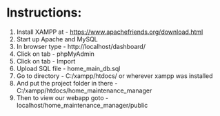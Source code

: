 # Instructions:

1. Install XAMPP at - https://www.apachefriends.org/download.html
2. Start up Apache and MySQL
3. In browser type - http://localhost/dashboard/
4. Click on tab - phpMyAdmin
5. Click on tab - Import
6. Upload SQL file - home_main_db.sql
7. Go to directory - C:/xampp/htdocs/ or wherever xampp was installed
8. And put the project folder in there - C:/xampp/htdocs/home_maintenance_manager
9. Then to view our webapp goto - localhost/home_maintenance_manager/public
